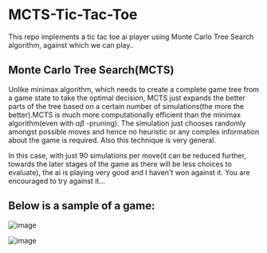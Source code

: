 # MCTS-Tic-Tac-Toe
This repo implements a tic tac toe ai player using Monte Carlo Tree Search algorithm, against which we can play..

## Monte Carlo Tree Search(MCTS)
Unlike minimax algorithm, which needs to create a complete game tree from a game state to take the optimal decision, MCTS just expands the better parts 
of the tree based on a certain number of simulations(the more the better).MCTS is much more computationally efficient than the minimax algorithm(even with $\alpha \beta$ -pruning). The simulation just chooses randomly amongst possible moves and hence no heuristic or any
complex information about the game is required. Also this technique is very general.
                                                                       
In this case, with just 90 simulations per move(it can be reduced further, towards the later stages of the game as there will be less choices to evaluate), the ai is playing very good and I haven't won against it. You are encouraged to try against it...
                                                                        
## Below is a sample of a game:

![image](https://user-images.githubusercontent.com/61639823/210153209-118a39a6-6b4c-4926-86b3-44a6d66fc640.png)

![image](https://user-images.githubusercontent.com/61639823/210153236-c8b70bd8-3f28-4501-a432-3f185a24759b.png)

